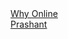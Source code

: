 
<div>
<a href="#" class="link" onclick="vue.load( event,'right','whyonline.md')">Why Online</a>
</div>

<div>
<a href="#" class="link" onclick="vue.load( event,'right','prashant.md')">Prashant</a>
</div>
